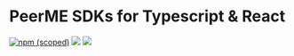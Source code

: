 # PeerME SDKs for Typescript & React

[![npm (scoped)](https://img.shields.io/npm/v/@peerme/sdk-js?style=for-the-badge)](https://www.npmjs.com/package/@peerme/sdk-js)
[![](https://img.shields.io/twitter/follow/peerme?color=%23555555&label=Follow%20PeerMe&logo=twitter&style=for-the-badge)](https://x.com/peerme)
[![](https://dcbadge.vercel.app/api/server/sDeejyk3VR)](https://discord.gg/sDeejyk3VR)
